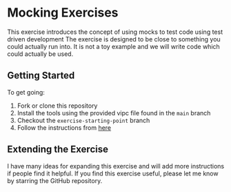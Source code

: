 # Mocking Exercises

This exercise introduces the concept of using mocks to test code using test driven development
The exercise is designed to be close to something you could actually run into.
It is not a toy example and we will write code which could actually be used. 

## Getting Started

To get going: 
1. Fork or clone this repository
1. Install the tools using the provided vipc file found in the `main` branch
1. Checkout the `exercise-starting-point` branch
1. Follow the instructions from [here](https://astemes.github.io/astemes-mocking-exercise/)

## Extending the Exercise

I have many ideas for expanding this exercise and will add more instructions if people find it helpful.
If you find this exercise useful, please let me know by starring the GitHub repository.